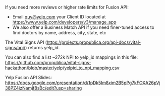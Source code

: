 If you need more reviews or higher rate limits for Fusion API:
* Email quy@yelp.com your Client ID located at https://www.yelp.com/developers/v3/manage_app
* We also offer a Business Match API if you need finer-tuned access to find doctors by name, address, city, state, etc

The Vital Signs API (https://projects.propublica.org/api-docs/vital-signs/api/) returns yelp_id.

You can also find a list ~272k NPI to yelp_id mappings in this file:
https://github.com/propublica/vital-signs-hackathon/blob/master/yelp/yelpid_to_npi_mapping.csv

Yelp Fusion API Slides: https://docs.google.com/presentation/d/1pDk5Im8xim2B5pPg7kFOXA26pVj38PZ4izNamjf8sBc/edit?usp=sharing
